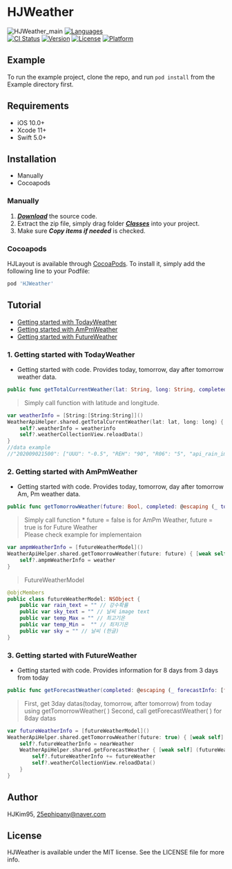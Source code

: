# HJWeather

![HJWeather_main](https://user-images.githubusercontent.com/29699823/91936775-7cb78500-ed2b-11ea-8b16-48f88ffa6f01.png)
[![Languages](https://img.shields.io/badge/language-swift%205.0%20-FF69B4.svg?style=plastic)](#) <br/> 
[![CI Status](https://img.shields.io/travis/HJKim95/HJWeather.svg?style=flat)](https://travis-ci.org/HJKim95/HJWeather)
[![Version](https://img.shields.io/cocoapods/v/HJWeather.svg?style=flat)](https://cocoapods.org/pods/HJWeather)
[![License](https://img.shields.io/cocoapods/l/HJWeather.svg?style=flat)](https://cocoapods.org/pods/HJWeather)
[![Platform](https://img.shields.io/cocoapods/p/HJWeather.svg?style=flat)](https://cocoapods.org/pods/HJWeather)

## Example

To run the example project, clone the repo, and run `pod install` from the Example directory first.

## Requirements
* iOS 10.0+ 
* Xcode 11+
* Swift 5.0+

## Installation
* Manually
* Cocoapods

### Manually
1. ***[Download](#)*** the source code.
2. Extract the zip file, simply drag folder ***[Classes](#)*** into your project.
3. Make sure ***Copy items if needed*** is checked.

### Cocoapods

HJLayout is available through [CocoaPods](https://cocoapods.org). To install
it, simply add the following line to your Podfile:

```ruby
pod 'HJWeather'
```

## Tutorial
* [Getting started with TodayWeather](#getting_started_today)
* [Getting started with AmPmWeather](#getting_started_ampm)
* [Getting started with FutureWeather](#getting_started_future)

### 1. Getting started with TodayWeather <a id='getting_started_today'></a>
* Getting started with code. Provides today, tomorrow, day after tomorrow weather data.
```swift
public func getTotalCurrentWeather(lat: String, long: String, completed: @escaping (_ weatherinfo: Dictionary<String,Dictionary<String,String>>) -> Void)
```
> Simply call function with latitude and longitude.
```swift
var weatherInfo = [String:[String:String]]()
WeatherApiHelper.shared.getTotalCurrentWeather(lat: lat, long: long) { [weak self] (weatherinfo) in
    self?.weatherInfo = weatherinfo
    self?.weatherCollectionView.reloadData()
}
//data example
//"202009021500": ["UUU": "-0.5", "REH": "90", "R06": "5", "api_rain_image": "RAIN_D01", "api_sky_image": "SKY_D04", "T3H": "26", "SKY": "흐림", "POP": "80", "PTY": "비", "TMX": "28.0", "VEC": "18", "WSD": "2.1", "VVV": "-2"]
```

### 2. Getting started with AmPmWeather <a id='getting_started_ampm'></a>
* Getting started with code. Provides today, tomorrow, day after tomorrow Am, Pm weather data.
```swift
public func getTomorrowWeather(future: Bool, completed: @escaping (_ tomorrowInfo: [futureWeatherModel]) -> Void)
```
> Simply call function * future = false is for AmPm Weather, future = true is for Future Weather<br/> 
> Please check example for implementaion
```swift
var ampmWeatherInfo = [futureWeatherModel]()
WeatherApiHelper.shared.getTomorrowWeather(future: future) { [weak self] (weather) in
    self?.ampmWeatherInfo = weather
}
```
> FutureWeatherModel
```swift
@objcMembers
public class futureWeatherModel: NSObject {
    public var rain_text = "" // 강수확률
    public var sky_text = "" // 날씨 image text
    public var temp_Max = "" // 최고기온
    public var temp_Min =  "" // 최저기온
    public var sky = "" // 날씨 (한글)
}
```

### 3. Getting started with FutureWeather <a id='getting_started_future'></a>
* Getting started with code. Provides information for 8 days from 3 days from today
```swift
public func getForecastWeather(completed: @escaping (_ forecastInfo: [futureWeatherModel]) -> Void)
``` 

> First, get 3day datas(today, tomorrow, after tomorrow) from today using getTomorrowWeather( )
> Second, call getForecastWeather( ) for 8day datas
```swift
var futureWeatherInfo = [futureWeatherModel]()
WeatherApiHelper.shared.getTomorrowWeather(future: true) { [weak self] (nearWeather) in
    self?.futureWeatherInfo = nearWeather
    WeatherApiHelper.shared.getForecastWeather { [weak self] (futureWeather) in
        self?.futureWeatherInfo += futureWeather
        self?.weatherCollectionView.reloadData()
    }
}
```

## Author

HJKim95, 25ephipany@naver.com

## License

HJWeather is available under the MIT license. See the LICENSE file for more info.
